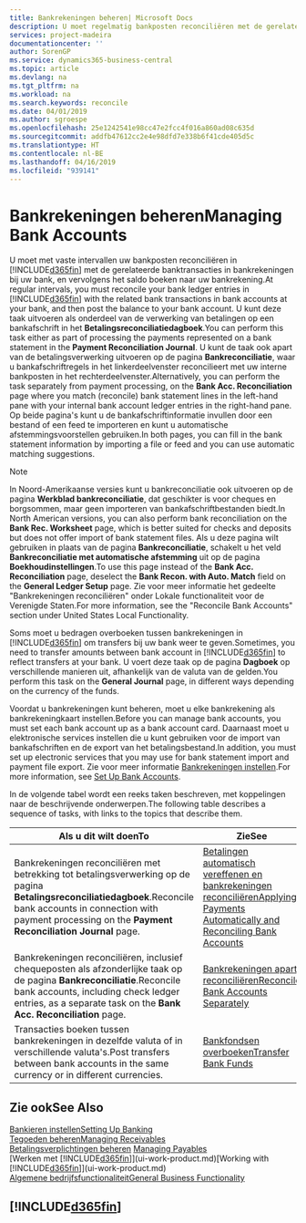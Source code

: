 ```yaml
---
title: Bankrekeningen beheren| Microsoft Docs
description: U moet regelmatig bankposten reconciliëren met de gerelateerde banktransacties in uw bankrekeningen.
services: project-madeira
documentationcenter: ''
author: SorenGP
ms.service: dynamics365-business-central
ms.topic: article
ms.devlang: na
ms.tgt_pltfrm: na
ms.workload: na
ms.search.keywords: reconcile
ms.date: 04/01/2019
ms.author: sgroespe
ms.openlocfilehash: 25e1242541e98cc47e2fcc4f016a860ad08c635d
ms.sourcegitcommit: addfb47612cc2e4e98dfd7e338b6f41cde405d5c
ms.translationtype: HT
ms.contentlocale: nl-BE
ms.lasthandoff: 04/16/2019
ms.locfileid: "939141"
---
```

# <a name="managing-bank-accounts"></a><span data-ttu-id="36735-103">Bankrekeningen beheren</span><span class="sxs-lookup"><span data-stu-id="36735-103">Managing Bank Accounts</span></span>
<span data-ttu-id="36735-104">U moet met vaste intervallen uw bankposten reconciliëren in [!INCLUDE[d365fin](includes/d365fin_md.md)] met de gerelateerde banktransacties in bankrekeningen bij uw bank, en vervolgens het saldo boeken naar uw bankrekening.</span><span class="sxs-lookup"><span data-stu-id="36735-104">At regular intervals, you must reconcile your bank ledger entries in [!INCLUDE[d365fin](includes/d365fin_md.md)] with the related bank transactions in bank accounts at your bank, and then post the balance to your bank account.</span></span> <span data-ttu-id="36735-105">U kunt deze taak uitvoeren als onderdeel van de verwerking van betalingen op een bankafschrift in het **Betalingsreconciliatiedagboek**.</span><span class="sxs-lookup"><span data-stu-id="36735-105">You can perform this task either as part of processing the payments represented on a bank statement in the **Payment Reconciliation Journal**.</span></span> <span data-ttu-id="36735-106">U kunt de taak ook apart van de betalingsverwerking uitvoeren op de pagina **Bankreconciliatie**, waar u bankafschriftregels in het linkerdeelvenster reconcilieert met uw interne bankposten in het rechterdeelvenster.</span><span class="sxs-lookup"><span data-stu-id="36735-106">Alternatively, you can perform the task separately from payment processing, on the **Bank Acc. Reconciliation** page where you match (reconcile) bank statement lines in the left-hand pane with your internal bank account ledger entries in the right-hand pane.</span></span> <span data-ttu-id="36735-107">Op beide pagina's kunt u de bankafschriftinformatie invullen door een bestand of een feed te importeren en kunt u automatische afstemmingsvoorstellen gebruiken.</span><span class="sxs-lookup"><span data-stu-id="36735-107">In both pages, you can fill in the bank statement information by importing a file or feed and you can use automatic matching suggestions.</span></span>

> [!NOTE]  
> <span data-ttu-id="36735-108">In Noord-Amerikaanse versies kunt u bankreconciliatie ook uitvoeren op de pagina **Werkblad bankreconciliatie**, dat geschikter is voor cheques en borgsommen, maar geen importeren van bankafschriftbestanden biedt.</span><span class="sxs-lookup"><span data-stu-id="36735-108">In North American versions, you can also perform bank reconciliation on the **Bank Rec. Worksheet** page, which is better suited for checks and deposits but does not offer import of bank statement files.</span></span> <span data-ttu-id="36735-109">Als u deze pagina wilt gebruiken in plaats van de pagina **Bankreconciliatie**, schakelt u het veld **Bankreconciliatie met automatische afstemming** uit op de pagina **Boekhoudinstellingen**.</span><span class="sxs-lookup"><span data-stu-id="36735-109">To use this page instead of the **Bank Acc. Reconciliation** page, deselect the **Bank Recon. with Auto. Match** field on the **General Ledger Setup** page.</span></span> <span data-ttu-id="36735-110">Zie voor meer informatie het gedeelte "Bankrekeningen reconciliëren" onder Lokale functionaliteit voor de Verenigde Staten.</span><span class="sxs-lookup"><span data-stu-id="36735-110">For more information, see the "Reconcile Bank Accounts" section under United States Local Functionality.</span></span>

<span data-ttu-id="36735-111">Soms moet u bedragen overboeken tussen bankrekeningen in [!INCLUDE[d365fin](includes/d365fin_md.md)] om transfers bij uw bank weer te geven.</span><span class="sxs-lookup"><span data-stu-id="36735-111">Sometimes, you need to transfer amounts between bank account in [!INCLUDE[d365fin](includes/d365fin_md.md)] to reflect transfers at your bank.</span></span> <span data-ttu-id="36735-112">U voert deze taak op de pagina **Dagboek** op verschillende manieren uit, afhankelijk van de valuta van de gelden.</span><span class="sxs-lookup"><span data-stu-id="36735-112">You perform this task on the **General Journal** page, in different ways depending on the currency of the funds.</span></span>

<span data-ttu-id="36735-113">Voordat u bankrekeningen kunt beheren, moet u elke bankrekening als bankrekeningkaart instellen.</span><span class="sxs-lookup"><span data-stu-id="36735-113">Before you can manage bank accounts, you must set each bank account up as a bank account card.</span></span> <span data-ttu-id="36735-114">Daarnaast moet u elektronische services instellen die u kunt gebruiken voor de import van bankafschriften en de export van het betalingsbestand.</span><span class="sxs-lookup"><span data-stu-id="36735-114">In addition, you must set up electronic services that you may use for bank statement import and payment file export.</span></span> <span data-ttu-id="36735-115">Zie voor meer informatie [Bankrekeningen instellen](bank-setup-banking.md).</span><span class="sxs-lookup"><span data-stu-id="36735-115">For more information, see [Set Up Bank Accounts](bank-setup-banking.md).</span></span>

<span data-ttu-id="36735-116">In de volgende tabel wordt een reeks taken beschreven, met koppelingen naar de beschrijvende onderwerpen.</span><span class="sxs-lookup"><span data-stu-id="36735-116">The following table describes a sequence of tasks, with links to the topics that describe them.</span></span>

| <span data-ttu-id="36735-117">Als u dit wilt doen</span><span class="sxs-lookup"><span data-stu-id="36735-117">To</span></span> | <span data-ttu-id="36735-118">Zie</span><span class="sxs-lookup"><span data-stu-id="36735-118">See</span></span> |
| --- | --- |
| <span data-ttu-id="36735-119">Bankrekeningen reconciliëren met betrekking tot betalingsverwerking op de pagina **Betalingsreconciliatiedagboek**.</span><span class="sxs-lookup"><span data-stu-id="36735-119">Reconcile bank accounts in connection with payment processing on the **Payment Reconciliation Journal** page.</span></span> |[<span data-ttu-id="36735-120">Betalingen automatisch vereffenen en bankrekeningen reconciliëren</span><span class="sxs-lookup"><span data-stu-id="36735-120">Applying Payments Automatically and Reconciling Bank Accounts</span></span>](receivables-apply-payments-auto-reconcile-bank-accounts.md) |
| <span data-ttu-id="36735-121">Bankrekeningen reconciliëren, inclusief chequeposten als afzonderlijke taak op de pagina **Bankreconciliatie**.</span><span class="sxs-lookup"><span data-stu-id="36735-121">Reconcile bank accounts, including check ledger entries, as a separate task on the **Bank Acc. Reconciliation** page.</span></span> |[<span data-ttu-id="36735-122">Bankrekeningen apart reconciliëren</span><span class="sxs-lookup"><span data-stu-id="36735-122">Reconcile Bank Accounts Separately</span></span>](bank-how-reconcile-bank-accounts-separately.md) |
| <span data-ttu-id="36735-123">Transacties boeken tussen bankrekeningen in dezelfde valuta of in verschillende valuta's.</span><span class="sxs-lookup"><span data-stu-id="36735-123">Post transfers between bank accounts in the same currency or in different currencies.</span></span> |[<span data-ttu-id="36735-124">Bankfondsen overboeken</span><span class="sxs-lookup"><span data-stu-id="36735-124">Transfer Bank Funds</span></span>](bank-how-transfer-bank-funds.md) |

## <a name="see-also"></a><span data-ttu-id="36735-125">Zie ook</span><span class="sxs-lookup"><span data-stu-id="36735-125">See Also</span></span>
[<span data-ttu-id="36735-126">Bankieren instellen</span><span class="sxs-lookup"><span data-stu-id="36735-126">Setting Up Banking</span></span>](bank-setup-banking.md)  
[<span data-ttu-id="36735-127">Tegoeden beheren</span><span class="sxs-lookup"><span data-stu-id="36735-127">Managing Receivables</span></span>](receivables-manage-receivables.md)  
<span data-ttu-id="36735-128">[Betalingsverplichtingen beheren](payables-manage-payables.md)  </span><span class="sxs-lookup"><span data-stu-id="36735-128">[Managing Payables](payables-manage-payables.md)  </span></span>  
<span data-ttu-id="36735-129">[Werken met [!INCLUDE[d365fin](includes/d365fin_md.md)]](ui-work-product.md)</span><span class="sxs-lookup"><span data-stu-id="36735-129">[Working with [!INCLUDE[d365fin](includes/d365fin_md.md)]](ui-work-product.md)</span></span>  
[<span data-ttu-id="36735-130">Algemene bedrijfsfunctionaliteit</span><span class="sxs-lookup"><span data-stu-id="36735-130">General Business Functionality</span></span>](ui-across-business-areas.md)  

## [!INCLUDE[d365fin](includes/free_trial_md.md)]  
 
